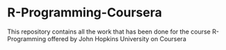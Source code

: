# R-Programming-Coursera
This repository contains all the work that has been done for the course R-Programming offered by John Hopkins University on Coursera
